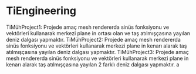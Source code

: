 # TiEngineering

TiMühProject1:
Projede amaç mesh rendererda sinüs fonksiyonu ve vektörleri kullanarak merkezi plane in ortası olan ve taş atılmışçasına yayılan deniz dalgası yapmaktır.
TiMühProject2: 
Projede amaç mesh rendererda sinüs fonksiyonu ve vektörleri kullanarak merkezi plane in kenarı alarak taş atılmışçasına yayılan deniz dalgası yapmaktır.
TiMühProject3: 
Projede amaç mesh rendererda sinüs fonksiyonu ve vektörleri kullanarak merkezi plane in kenarı alarak taş atılmışçasına yayılan 2 farklı deniz dalgası yapmaktır.
a